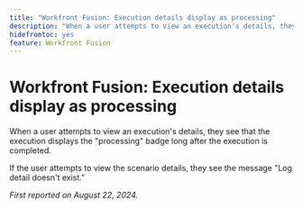```yaml
---
title: "Workfront Fusion: Execution details display as processing"
description: "When a user attempts to view an execution's details, they see that the execution displays the processing badge long after the execution is completed."
hidefromtoc: yes
feature: Workfront Fusion
---
```


# Workfront Fusion: Execution details display as processing

When a user attempts to view an execution's details, they see that the execution displays the "processing" badge long after the execution is completed.

If the user attempts to view the scenario details, they see the message "Log detail doesn't exist."

_First reported on August 22, 2024._
